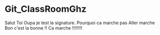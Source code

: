 # Git_ClassRoomGhz

Salut Toi Oupa je test la signature.
Pourquoi ca marche pas 
Aller marche
Bon c'est la bonne !!
Ca marche !!!!!!!!